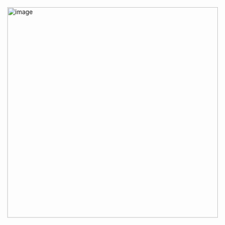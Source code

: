 <img width="482" alt="image" src="https://github.com/JJones1038/Student-Mangement-Application/assets/67795967/4b71a525-49a0-4f1b-ba2a-ccae14aaaf59">
